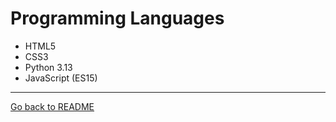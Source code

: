 # Programming Languages

- HTML5  
- CSS3  
- Python 3.13  
- JavaScript (ES15)  

---
[Go back to README](../README.md)
